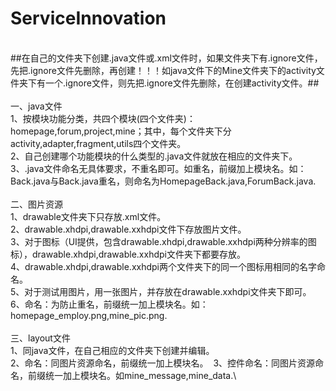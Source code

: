 # ServiceInnovation
\
##在自己的文件夹下创建.java文件或.xml文件时，如果文件夹下有.ignore文件，先把.ignore文件先删除，再创建！！！如java文件下的Mine文件夹下的activity文件夹下有一个.ignore文件，则先把.ignore文件先删除，在创建activity文件。##\
\
一、java文件\
  1、按模块功能分类，共四个模块(四个文件夹)：homepage,forum,project,mine；其中，每个文件夹下分activity,adapter,fragment,utils四个文件夹。\
  2、自己创建哪个功能模块的什么类型的.java文件就放在相应的文件夹下。\
  3、.java文件命名无具体要求，不重名即可。如重名，前缀加上模块名。如：Back.java与Back.java重名，则命名为HomepageBack.java,ForumBack.java.\
  \
二、图片资源\
  1、drawable文件夹下只存放.xml文件。\
  2、drawable.xhdpi,drawable.xxhdpi文件下存放图片文件。\
  3、对于图标（UI提供，包含drawable.xhdpi,drawable.xxhdpi两种分辨率的图标），drawable.xhdpi,drawable.xxhdpi文件夹下都要存放。\
  4、drawable.xhdpi,drawable.xxhdpi两个文件夹下的同一个图标用相同的名字命名。\
  5、对于测试用图片，用一张图片，并存放在drawable.xxhdpi文件夹下即可。\
  6、命名：为防止重名，前缀统一加上模块名。如：homepage_employ.png,mine_pic.png.\
  \
三、layout文件\
  1、同java文件，在自己相应的文件夹下创建并编辑。\
  2、命名：同图片资源命名，前缀统一加上模块名。
  3、控件命名：同图片资源命名，前缀统一加上模块名。如mine_message,mine_data.\
